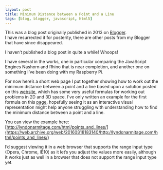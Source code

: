 ```yaml
---
layout: post
title: Minimum Distance between a Point and a Line
tags: [blog, blogger, javascript, html5]
---
```


<p class="message"> This was a blog post originally published in 2013 on <a
href="https://web.archive.org/web/20160305121423/http://lyndonarmitage.com/minimum-distance-between-a-point-and-a-line/">Blogger</a>.<br
/> I have resurrected it for posterity, there are other posts from my Blogger
that have since disappeared.</p>

I haven’t published a blog post in quite a while! Whoops!

I have several in the works, one in particular comparing the JavaScript Engines
Nashorn and Rhino that is near completion, and another one on something I’ve
been doing with my Raspberry Pi.

For now here’s a short web page I put together showing how to work out the
minimum distance between a point and a line based upon a solution posted on
this [website](https://paulbourke.net/geometry/), which has some very useful
formulas for working out problems in 2D and 3D space. I've only written an
example for the first formula on this
[page](http://paulbourke.net/geometry/pointlineplane/), hopefully seeing it as
an interactive visual representation might help anyone struggling with
understanding how to find the minimum distance between a point and a line.

You can view the example here:
[http://lyndonarmitage.com/html/points_and_lines/](https://web.archive.org/web/20160318183140/http://lyndonarmitage.com/html/points_and_lines/)

I’d suggest viewing it in a web browser that supports the range input type
(Opera, Chrome, IE10) as it let’s you adjust the values more easily, although
it works just as well in a browser that does not support the range input type
yet.

